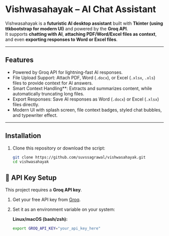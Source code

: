 #  Vishwasahayak – AI Chat Assistant

Vishwasahayak is a **futuristic AI desktop assistant** built with **Tkinter (using ttkbootstrap for modern UI)** and powered by the **Groq API**.  
It supports **chatting with AI**, **attaching PDF/Word/Excel files as context**, and even **exporting responses to Word or Excel files**.

---

## Features

- Powered by Groq API for lightning-fast AI responses.  
- File Upload Support: Attach PDF, Word (`.docx`), or Excel (`.xlsx`, `.xls`) files to provide context for AI answers.  
- Smart Context Handling**: Extracts and summarizes content, while automatically truncating long files.  
- Export Responses: Save AI responses as Word (`.docx`) or Excel (`.xlsx`) files directly.  
- Modern UI with splash screen, file context badges, styled chat bubbles, and typewriter effect.  

---

##  Installation

1. Clone this repository or download the script:
   ```bash
   git clone https://github.com/suvssagrawal/vishwasahayak.git
   cd vishwasahayak
  ## 🔑 API Key Setup

This project requires a **Groq API key**.

1. Get your free API key from [Groq](https://groq.com/).
2. Set it as an environment variable on your system:

   **Linux/macOS (bash/zsh):**
   ```bash
   export GROQ_API_KEY="your_api_key_here"
